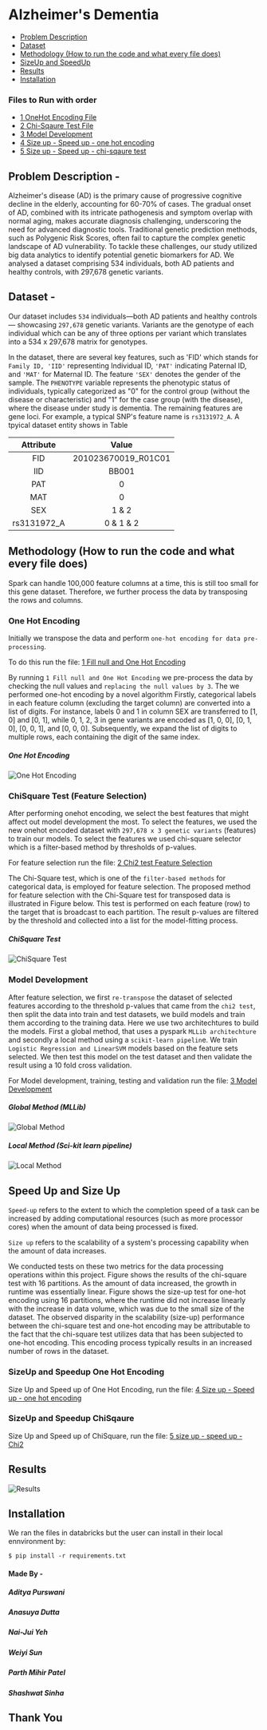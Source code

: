 Alzheimer's Dementia
=============

- [Problem Description](#problem-description--)
- [Dataset](#dataset--)
- [Methodology (How to run the code and what every file does)](#methodology-how-to-run-the-code-and-what-every-file-does)
- [SizeUp and SpeedUp](#speed-up-and-size-up)
- [Results](#results)
- [Installation](#installation)

### Files to Run with order
- [1 OneHot Encoding File](./1_Fill_null_and_One_Hot_Encoding.ipynb)
- [2 Chi-Sqaure Test File](./2_Chi2_test_Feature_Selection.ipynb)
- [3 Model Development](./3_Model_Developement.ipynb)
- [4 Size up - Speed up - one hot encoding](./4_Size_up-Speed_up_one_hot_encoding.ipynb)
- [5 Size up - Speed up - chi-sqaure test](./5_size_up_speed_up_Chi2.ipynb)

## Problem Description - 

Alzheimer's disease (AD) is the primary cause of progressive cognitive decline in the elderly, accounting for 60-70\% of cases. The gradual onset of AD, combined with its intricate pathogenesis and symptom overlap with normal aging, makes accurate diagnosis challenging, underscoring the need for advanced diagnostic tools. Traditional genetic prediction methods, such as Polygenic Risk Scores, often fail to capture the complex genetic landscape of AD vulnerability. To tackle these challenges, our study utilized big data analytics to identify potential genetic biomarkers for AD. We analysed a dataset comprising 534 individuals, both AD patients and healthy controls, with 297,678 genetic variants.


## Dataset - 

Our dataset includes `534` individuals—both AD patients and healthy controls—
showcasing `297,678` genetic variants. Variants are the genotype of each
individual which can be any of three options per variant which translates into a 534 x 297,678 matrix for genotypes.

In the dataset, there are several key features, such as 'FID' which stands for `Family ID, 'IID'` representing Individual ID, `'PAT'` indicating Paternal ID, and `'MAT'` for Maternal ID. The feature `'SEX'` denotes the gender of the sample. The `PHENOTYPE` variable represents the phenotypic status of individuals, typically categorized as "0" for the control group (without the disease or characteristic) and "1" for the case group (with the disease), where the disease under study is dementia. The remaining features are gene loci. For example, a typical SNP's feature name is `rs3131972_A`. A tpyical dataset entity shows in Table

| Attribute | Value   | 
| :---:   | :---: | 
| FID | 201023670019\_R01C01   |
| IID | BB001 |
| PAT | 0 |
| MAT | 0 |
| SEX | 1 & 2 |
| rs3131972_A | 0 & 1 & 2 |

## Methodology (How to run the code and what every file does)

Spark can handle 100,000 feature columns at a time, this is still too small for this gene dataset. Therefore, we further process the data by transposing the rows and columns.

### One Hot Encoding
Initially we transpose the data and perform `one-hot encoding for data pre-processing`. 

To do this run the file: [1 Fill null and One Hot Encoding](./1_Fill_null_and_One_Hot_Encoding.ipynb)

By running `1 Fill null and One Hot Encoding` we pre-process the data by checking the null values and `replacing the null values by 3`. The we performed one-hot encoding by a novel algorithm Firstly, categorical labels in each feature column (excluding the target column) are converted into a list of digits. For instance, labels 0 and 1 in column SEX are transferred to [1, 0] and [0, 1], while 0, 1, 2, 3 in gene variants are encoded as [1, 0, 0], [0, 1, 0], [0, 0, 1], and [0, 0, 0]. Subsequently, we expand the list of digits to multiple rows, each containing the digit of the same index.

##### One Hot Encoding
![One Hot Encoding](./images/onehot_structure.png)

### ChiSquare Test (Feature Selection)

After performing onehot encoding, we select the best features that might affect out model development the most. To select the features, we used the new onehot encoded dataset with `297,678 x 3 genetic variants` (features) to train our models. To select the features we used chi-square selector which is a filter-based method by thresholds of p-values.

For feature selection run the file: [2 Chi2 test Feature Selection](./2_Chi2_test_Feature_Selection.ipynb)

The Chi-Square test, which is one of the `filter-based methods` for categorical data, is employed for feature selection. The proposed method for feature selection with the Chi-Square test for transposed data is illustrated in Figure below. This test is performed on each feature (row) to the target that is broadcast to each partition. The result p-values are filtered by the threshold and collected into a list for the model-fitting process.

##### ChiSquare Test
![ChiSquare Test](./images/chi2_structure.png)

### Model Development

After feature selection, we first `re-transpose` the dataset of selected features according to the threshold p-values that came from the `chi2 test`, then split the data into train and test datasets, we build models and train them according to the training data. Here we use two architechtures to build the models. First a global method, that uses a pyspark `MLLib architechture` and secondly a local method using a `scikit-learn pipelin`e. We train `Logistic Regression and LinearSVM` models based on the feature sets selected. We then test this model on the test dataset and then validate the result using a 10 fold cross validation.


For Model development, training, testing and validation run the file: [3 Model Development](./3_Model_Developement.ipynb) 

##### Global Method (MLLib)
![Global Method](./images/model-global.png)

##### Local Method (Sci-kit learn pipeline)
![Local Method](./images/model-local.png)

## Speed Up and Size Up

`Speed-up` refers to the extent to which the completion speed of a task can be increased by adding computational resources (such as more processor cores) when the amount of data being processed is fixed.

`Size up` refers to the scalability of a system's processing capability when the amount of data increases.

We conducted tests on these two metrics for the data processing operations within this project. Figure shows the results of the chi-square test with 16 partitions. As the amount of data increased, the growth in runtime was essentially linear. Figure shows the size-up test for one-hot encoding using 16 partitions, where the runtime did not increase linearly with the increase in data volume, which was due to the small size of the dataset. The observed disparity in the scalability (size-up) performance between the chi-square test and one-hot encoding may be attributable to the fact that the chi-square test utilizes data that has been subjected to one-hot encoding. This encoding process typically results in an increased number of rows in the dataset.

### SizeUp and Speedup One Hot Encoding

Size Up and Speed up of One Hot Encoding, run the file: [4 Size up - Speed up - one hot encoding](./4_Size_up-Speed_up_one_hot_encoding.ipynb) 

### SizeUp and Speedup ChiSqaure

Size Up and Speed up of ChiSquare, run the file: [5 size up - speed up - Chi2](./5_size_up_speed_up_Chi2.ipynb)

## Results

![Results](./images/results.png)


Installation
-----------

We ran the files in databricks but the user can install in their local ennvironment by:

```
$ pip install -r requirements.txt
```


#### Made By - 
##### Aditya Purswani
##### Anasuya Dutta
##### Nai-Jui Yeh
##### Weiyi Sun
##### Parth Mihir Patel
##### Shashwat Sinha


Thank You 
---------
